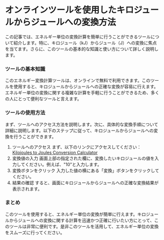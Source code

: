 オンラインツールを使用したキロジュールからジュールへの変換方法
===============================

この記事では、エネルギー単位の変換計算を簡単に行うことができるツールについて紹介します。特に、キロジュール（kJ）からジュール（J）への変換に焦点を当てます。さらに、このツールの基本的な知識と使い方について詳しく説明します。

### ツールの基本知識

このエネルギー変換計算ツールは、オンラインで無料で利用できます。このツールを使用すると、キロジュールからジュールへの正確な変換が容易に行えます。エネルギー単位の変換に関する複雑な計算を手軽に行うことができるため、多くの人にとって便利なツールと言えます。

### ツールの使用方法

まず、ツールへのアクセス方法を説明します。次に、具体的な変換手順について詳細に説明します。以下のステップに従って、キロジュールからジュールへの変換を行うことができます。

1. ツールへのアクセス まず、以下のリンクにアクセスしてください：[Kilojoules to Joules Conversion Calculator](https://www.onlinecalculatorsfree.com/ja/convert/kilojoules-to-joules.html)
2. 変換値の入力 画面上部の指定された欄に、変換したいキロジュールの値を入力してください。例えば、"10"と入力します。
3. 変換ボタンをクリック 入力した値の横にある「変換」ボタンをクリックしてください。
4. 結果の確認 すると、画面にキロジュールからジュールへの正確な変換結果が表示されます。

### まとめ

このツールを使用すると、エネルギー単位の変換が簡単に行えます。キロジュールからジュールへの変換に関する計算を迅速かつ正確に行いたい方にとって、このツールは非常に便利です。是非このツールを活用して、エネルギー単位の変換をスムーズに行ってください。
